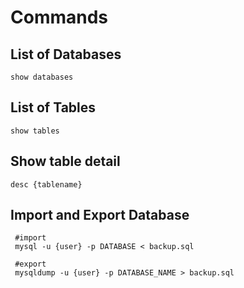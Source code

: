 # Commands

## List of Databases

```mysql
show databases
```

## List of  Tables

```mysql
show tables
```

## Show table detail

```mysql
desc {tablename}
```

## Import and Export Database

```shell
 #import
 mysql -u {user} -p DATABASE < backup.sql
 
 #export
 mysqldump -u {user} -p DATABASE_NAME > backup.sql
```

